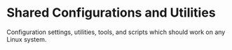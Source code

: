 # Shared Configurations and Utilities

Configuration settings, utilities, tools, and scripts which should work on any Linux system.
